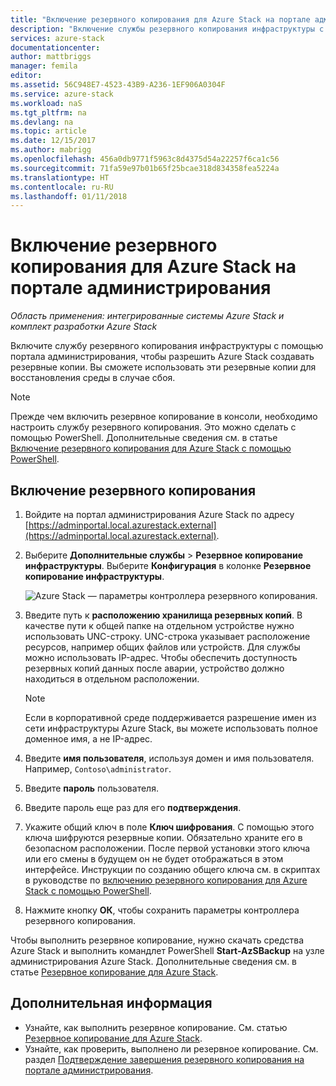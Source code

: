 ```yaml
---
title: "Включение резервного копирования для Azure Stack на портале администрирования | Документация Майкрософт"
description: "Включение службы резервного копирования инфраструктуры с помощью портала администрирования для восстановления Azure Stack в случае сбоя."
services: azure-stack
documentationcenter: 
author: mattbriggs
manager: femila
editor: 
ms.assetid: 56C948E7-4523-43B9-A236-1EF906A0304F
ms.service: azure-stack
ms.workload: naS
ms.tgt_pltfrm: na
ms.devlang: na
ms.topic: article
ms.date: 12/15/2017
ms.author: mabrigg
ms.openlocfilehash: 456a0db9771f5963c8d4375d54a22257f6ca1c56
ms.sourcegitcommit: 71fa59e97b01b65f25bcae318d834358fea5224a
ms.translationtype: HT
ms.contentlocale: ru-RU
ms.lasthandoff: 01/11/2018
---
```

# <a name="enable-backup-for-azure-stack-from-the-administration-portal"></a>Включение резервного копирования для Azure Stack на портале администрирования

*Область применения: интегрированные системы Azure Stack и комплект разработки Azure Stack*

Включите службу резервного копирования инфраструктуры с помощью портала администрирования, чтобы разрешить Azure Stack создавать резервные копии. Вы сможете использовать эти резервные копии для восстановления среды в случае сбоя.

> [!Note]  
> Прежде чем включить резервное копирование в консоли, необходимо настроить службу резервного копирования. Это можно сделать с помощью PowerShell. Дополнительные сведения см. в статье [Включение резервного копирования для Azure Stack с помощью PowerShell](azure-stack-backup-enable-backup-powershell.md).

## <a name="enable-backup"></a>Включение резервного копирования

1. Войдите на портал администрирования Azure Stack по адресу [https://adminportal.local.azurestack.external](https://adminportal.local.azurestack.external).
2. Выберите **Дополнительные службы** > **Резервное копирование инфраструктуры**. Выберите **Конфигурация** в колонке **Резервное копирование инфраструктуры**.

    ![Azure Stack — параметры контроллера резервного копирования](media\azure-stack-backup\azure-stack-backup-settings.png).

3. Введите путь к **расположению хранилища резервных копий**. В качестве пути к общей папке на отдельном устройстве нужно использовать UNC-строку. UNC-строка указывает расположение ресурсов, например общих файлов или устройств. Для службы можно использовать IP-адрес. Чтобы обеспечить доступность резервных копий данных после аварии, устройство должно находиться в отдельном расположении.
    > [!Note]  
    > Если в корпоративной среде поддерживается разрешение имен из сети инфраструктуры Azure Stack, вы можете использовать полное доменное имя, а не IP-адрес.
4. Введите **имя пользователя**, используя домен и имя пользователя. Например, `Contoso\administrator`.
5. Введите **пароль** пользователя.
5. Введите пароль еще раз для его **подтверждения**.
6. Укажите общий ключ в поле **Ключ шифрования**. С помощью этого ключа шифруются резервные копии. Обязательно храните его в безопасном расположении. После первой установки этого ключа или его смены в будущем он не будет отображаться в этом интерфейсе. Инструкции по созданию общего ключа см. в скриптах в руководстве по [включению резервного копирования для Azure Stack с помощью PowerShell](azure-stack-backup-enable-backup-powershell.md#generate-a-new-encryption-key). 
7. Нажмите кнопку **ОК**, чтобы сохранить параметры контроллера резервного копирования.

Чтобы выполнить резервное копирование, нужно скачать средства Azure Stack и выполнить командлет PowerShell **Start-AzSBackup** на узле администрирования Azure Stack. Дополнительные сведения см. в статье [Резервное копирование для Azure Stack](azure-stack-backup-back-up-azure-stack.md ).

## <a name="next-steps"></a>Дополнительная информация

 - Узнайте, как выполнить резервное копирование. См. статью [Резервное копирование для Azure Stack](azure-stack-backup-back-up-azure-stack.md ).
- Узнайте, как проверить, выполнено ли резервное копирование. См. раздел [Подтверждение завершения резервного копирования на портале администрирования](azure-stack-backup-back-up-azure-stack.md ).
